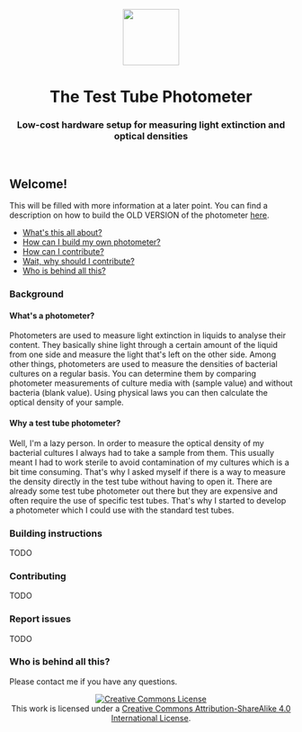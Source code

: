 <p align="center">
<img src="https://github.com/vektorious/test_tube_photometer/blob/master/pictures/tt_logo.png" width="100"/>
<h1 align="center">The Test Tube Photometer</h1>

<h3 align="center">Low-cost hardware setup for measuring light extinction and optical densities</h3>
</p>
<br>

## Welcome!

This will be filled with more information at a later point.
You can find a description on how to build the OLD VERSION of the photometer [here](https://alexanderkutschera.com/2017/12/09/photometer-shopping-list.html).

- [What's this all about?](#background)
- [How can I build my own photometer?](#building-instructions)
- [How can I contribute?](#contributing)
- [Wait, why should I contribute?](#report-issues)
- [Who is behind all this?](#who-is-behind-all-this)

### Background
#### What's a photometer?
Photometers are used to measure light extinction in liquids to analyse their content. They basically shine light through a certain amount of the liquid from one side and measure the light that's left on the other side. Among other things, photometers are used to measure the densities of bacterial cultures on a regular basis. You can determine them by comparing photometer measurements of culture media with (sample value) and without bacteria (blank value). Using physical laws you can then calculate the optical density of your sample.

#### Why a test tube photometer?
Well, I'm a lazy person. In order to measure the optical density of my bacterial cultures I always had to take a sample from them. This usually meant I had to work sterile to avoid contamination of my cultures which is a bit time consuming. That's why I asked myself if there is a way to measure the density directly in the test tube without having to open it. There are already some test tube photometer out there but they are expensive and often require the use of specific test tubes. That's why I started to develop a photometer which I could use with the standard test tubes.

### Building instructions

TODO

### Contributing

TODO

### Report issues

TODO

### Who is behind all this?



Please contact me if you have any questions.

<p align="center">
<a rel="license" href="http://creativecommons.org/licenses/by-sa/4.0/"><img alt="Creative Commons License" style="border-width:0" src="https://i.creativecommons.org/l/by-sa/4.0/88x31.png" /></a> </br>This work is licensed under a <a rel="license" href="http://creativecommons.org/licenses/by-sa/4.0/">Creative Commons Attribution-ShareAlike 4.0 International License</a>.
</p>

